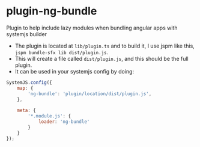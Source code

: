 # plugin-ng-bundle
Plugin to help include lazy modules when bundling angular apps with systemjs builder

- The plugin is located at `lib/plugin.ts` and to build it, I use jspm like this, `jspm bundle-sfx lib dist/plugin.js`.
- This will create a file called `dist/plugin.js`, and this should be the full plugin.
- It can be used in your systemjs config by doing:

```js
SystemJS.config({
    map: {
        'ng-bundle': 'plugin/location/dist/plugin.js',
    },
    
    meta: {
        '*.module.js': {
            loader: 'ng-bundle'
        }
    }
});
```

